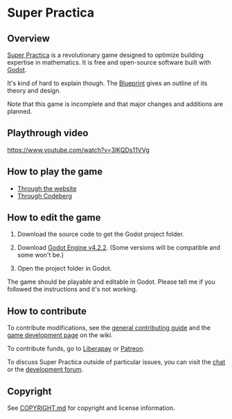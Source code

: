 # Super Practica

## Overview

[Super Practica](https://superpractica.org) is a revolutionary game designed to optimize building expertise in mathematics. It is free and open-source software built with [Godot](https://godotengine.org/).

It's kind of hard to explain though. The [Blueprint](https://codeberg.org/superpractica/blueprint) gives an outline of its theory and design.

Note that this game is incomplete and that major changes and additions are planned.


## Playthrough video

<https://www.youtube.com/watch?v=3lKQDs11VVg>


## How to play the game

* [Through the website](https://superpractica.org/play)
* [Through Codeberg](https://codeberg.org/superpractica/superpractica/releases)


## How to edit the game

1. Download the source code to get the Godot project folder.

2. Download [Godot Engine v4.2.2](https://godotengine.org/download/archive/4.2.2-stable/). (Some versions will be compatible and some won't be.)

3. Open the project folder in Godot.

The game should be playable and editable in Godot. Please tell me if you followed the instructions and it's not working.


## How to contribute

To contribute modifications, see the [general contributing guide](https://codeberg.org/superpractica/wiki/wiki/Contributing-Guide) and the [game development page](https://codeberg.org/superpractica/wiki/wiki/Game-Development) on the wiki.

To contribute funds, go to [Liberapay](https://liberapay.com/SuperPractica/) or [Patreon](https://www.patreon.com/superpractica).

To discuss Super Practica outside of particular issues, you can visit the [chat](https://superpractica.zulipchat.com/) or the [development forum](https://codeberg.org/superpractica/discussion).


## Copyright

See [COPYRIGHT.md](COPYRIGHT.md) for copyright and license information.

